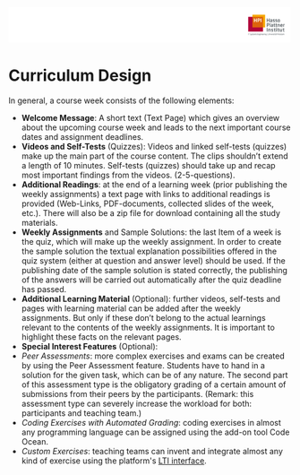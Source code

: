 ![HPI Logo](img/HPI_Logo.png)

# Curriculum Design

In general, a course week consists of the following elements:

 - **Welcome Message**: A short text (Text Page) which gives an overview about the upcoming course week and leads to the next important course dates and assignment deadlines. 
 - **Videos and Self-Tests** (Quizzes): Videos and linked self-tests (quizzes) make up the main part of the course content. The clips shouldn’t extend a length of 10 minutes. Self-tests (quizzes) should take up and recap most important findings from the videos. (2-5-questions). 
 - **Additional Readings**: at the end of a learning week (prior publishing the weekly assignments) a text page with links to additional readings is provided (Web-Links, PDF-documents, collected slides of the week, etc.). There will also be a zip file for download containing all the study materials.
 - **Weekly Assignments** and Sample Solutions: the last Item of a week is the quiz, which will make up the weekly assignment. In order to create the sample solution the textual explanation possibilities offered in the quiz system (either at question and answer level) should be used. If the publishing date of the sample solution is stated correctly, the publishing of the answers will be carried out automatically after the quiz deadline has passed.
 - **Additional Learning Material** (Optional): further videos, self-tests and pages with learning material can be added after the weekly assignments. But only if these don’t belong to the actual learnings relevant to the contents of the weekly assignments. It is important to highlight these facts on the relevant pages.
 - **Special Interest Features** (Optional):
  - *Peer Assessments*: more complex exercises and exams can be created by using the Peer Assessment feature. Students have to hand in a solution for the given task, which can be of any nature. The second part of this assessment type is the obligatory grading of a certain amount of submissions from their peers by the participants. (Remark: this assessment type can severely increase the workload for both: participants and teaching team.)
  - *Coding Exercises with Automated Grading*: coding exercises in almost any programming language can be assigned using the add-on tool Code Ocean.
  - *Custom Exercises*: teaching teams can invent and integrate almost any kind of exercise using the platform's [LTI interface](http://www.imsglobal.org/lti/). 
